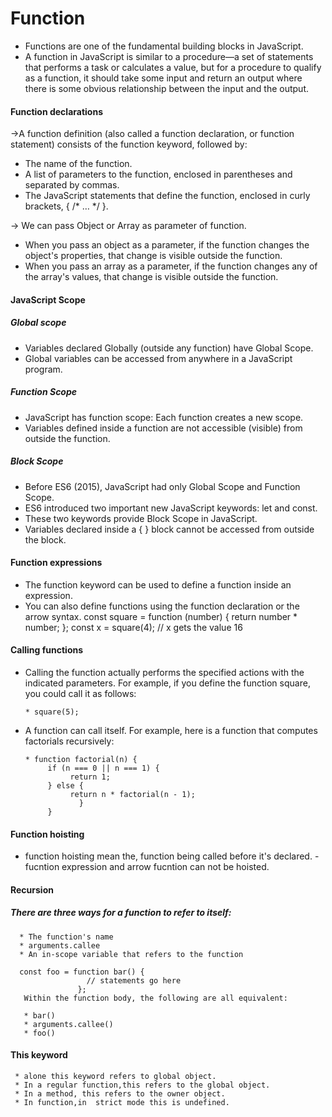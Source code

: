 # Function
* Functions are one of the fundamental building blocks in JavaScript. 
* A function in JavaScript is similar to a procedure—a set of statements that performs a task or calculates a value, but for a procedure to qualify as a function, it should take some input and return an output where there is some obvious relationship between the input and the output. 

#### Function declarations
->A function definition (also called a function declaration, or function statement) consists of the function keyword, followed by:

  * The name of the function.
  * A list of parameters to the function, enclosed in parentheses and separated by commas.
  * The JavaScript statements that define the function, enclosed in curly brackets, { /* … */ }.
  
-> We  can pass Object or Array as parameter of function.
   * When you pass an object as a parameter, if the function changes the object's properties, that change is visible outside the function.
   * When you pass an array as a parameter, if the function changes any of the array's values, that change is visible outside the function.
   
#### JavaScript Scope

##### Global scope
* Variables declared Globally (outside any function) have Global Scope.
* Global variables can be accessed from anywhere in a JavaScript program.

##### Function Scope
* JavaScript has function scope: Each function creates a new scope.
* Variables defined inside a function are not accessible (visible) from outside the function.

##### Block Scope
* Before ES6 (2015), JavaScript had only Global Scope and Function Scope.
* ES6 introduced two important new JavaScript keywords: let and const.
* These two keywords provide Block Scope in JavaScript.
* Variables declared inside a { } block cannot be accessed from outside the block.

#### Function expressions
* The function keyword can be used to define a function inside an expression.
* You can also define functions using the function declaration or the arrow syntax.
  const square = function (number) {
       return number * number;
       };
  const x = square(4); // x gets the value 16
 
#### Calling functions
* Calling the function actually performs the specified actions with the indicated parameters. For example, if you define the function square, you could call it as follows:

      * square(5);
     
* A function can call itself. For example, here is a function that computes factorials recursively:
   
      * function factorial(n) {
           if (n === 0 || n === 1) {
                return 1;
           } else {
                return n * factorial(n - 1);
                  }
           } 
           
#### Function hoisting
* function hoisting mean the, function being called before it's declared. -fucntion expression and arrow fucntion can not be hoisted.             
           
#### Recursion
##### There are three ways for a function to refer to itself:
      * The function's name
      * arguments.callee
      * An in-scope variable that refers to the function
      
      const foo = function bar() {
                     // statements go here
                   };
       Within the function body, the following are all equivalent:

       * bar()
       * arguments.callee()
       * foo()         
       
#### This keyword
     * alone this keyword refers to global object.
     * In a regular function,this refers to the global object.
     * In a method, this refers to the owner object.
     * In function,in  strict mode this is undefined.            
